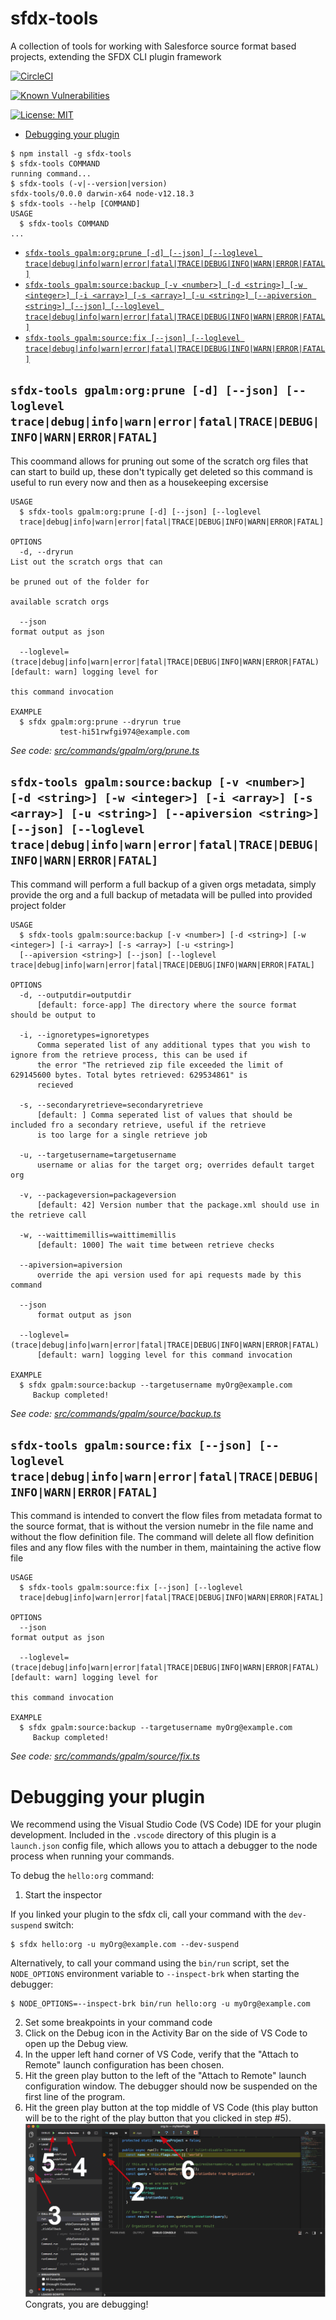 sfdx-tools
========

A collection of tools for working with Salesforce source format based projects, extending the SFDX CLI plugin framework

<!-- [![Version](https://img.shields.io/npm/v/sfdx-tools.svg)](https://npmjs.org/package/sfdx-tools) -->
[![CircleCI](https://circleci.com/gh/gavinhughpalmer/sfdx-tools/tree/master.svg?style=shield)](https://circleci.com/gh/gavinhughpalmer/sfdx-tools/tree/master)
<!-- [![Codecov](https://codecov.io/gh/gavinhughpalmer/sfdx-tools/branch/master/graph/badge.svg)](https://codecov.io/gh/gavinhughpalmer/sfdx-tools) -->
[![Known Vulnerabilities](https://snyk.io/test/github/gavinhughpalmer/sfdx-tools/badge.svg)](https://snyk.io/test/github/gavinhughpalmer/sfdx-tools)
<!-- [![Downloads/week](https://img.shields.io/npm/dw/sfdx-tools.svg)](https://npmjs.org/package/sfdx-tools) -->
[![License: MIT](https://img.shields.io/badge/License-MIT-yellow.svg)](https://opensource.org/licenses/MIT)

<!-- toc -->
* [Debugging your plugin](#debugging-your-plugin)
<!-- tocstop -->
<!-- install -->
<!-- usage -->
```sh-session
$ npm install -g sfdx-tools
$ sfdx-tools COMMAND
running command...
$ sfdx-tools (-v|--version|version)
sfdx-tools/0.0.0 darwin-x64 node-v12.18.3
$ sfdx-tools --help [COMMAND]
USAGE
  $ sfdx-tools COMMAND
...
```
<!-- usagestop -->
<!-- commands -->
* [`sfdx-tools gpalm:org:prune [-d] [--json] [--loglevel trace|debug|info|warn|error|fatal|TRACE|DEBUG|INFO|WARN|ERROR|FATAL]`](#sfdx-tools-gpalmorgprune--d---json---loglevel-tracedebuginfowarnerrorfataltracedebuginfowarnerrorfatal)
* [`sfdx-tools gpalm:source:backup [-v <number>] [-d <string>] [-w <integer>] [-i <array>] [-s <array>] [-u <string>] [--apiversion <string>] [--json] [--loglevel trace|debug|info|warn|error|fatal|TRACE|DEBUG|INFO|WARN|ERROR|FATAL]`](#sfdx-tools-gpalmsourcebackup--v-number--d-string--w-integer--i-array--s-array--u-string---apiversion-string---json---loglevel-tracedebuginfowarnerrorfataltracedebuginfowarnerrorfatal)
* [`sfdx-tools gpalm:source:fix [--json] [--loglevel trace|debug|info|warn|error|fatal|TRACE|DEBUG|INFO|WARN|ERROR|FATAL]`](#sfdx-tools-gpalmsourcefix---json---loglevel-tracedebuginfowarnerrorfataltracedebuginfowarnerrorfatal)

## `sfdx-tools gpalm:org:prune [-d] [--json] [--loglevel trace|debug|info|warn|error|fatal|TRACE|DEBUG|INFO|WARN|ERROR|FATAL]`

This coommand allows for pruning out some of the scratch org files that can start to build up, these don't typically get deleted so this command is useful to run every now and then as a housekeeping excersise

```
USAGE
  $ sfdx-tools gpalm:org:prune [-d] [--json] [--loglevel 
  trace|debug|info|warn|error|fatal|TRACE|DEBUG|INFO|WARN|ERROR|FATAL]

OPTIONS
  -d, --dryrun                                                                      List out the scratch orgs that can
                                                                                    be pruned out of the folder for
                                                                                    available scratch orgs

  --json                                                                            format output as json

  --loglevel=(trace|debug|info|warn|error|fatal|TRACE|DEBUG|INFO|WARN|ERROR|FATAL)  [default: warn] logging level for
                                                                                    this command invocation

EXAMPLE
  $ sfdx gpalm:org:prune --dryrun true
           test-hi51rwfgi974@example.com
```

_See code: [src/commands/gpalm/org/prune.ts](https://github.com/gavinhughpalmer/sfdx-tools/blob/v0.0.0/src/commands/gpalm/org/prune.ts)_

## `sfdx-tools gpalm:source:backup [-v <number>] [-d <string>] [-w <integer>] [-i <array>] [-s <array>] [-u <string>] [--apiversion <string>] [--json] [--loglevel trace|debug|info|warn|error|fatal|TRACE|DEBUG|INFO|WARN|ERROR|FATAL]`

This command will perform a full backup of a given orgs metadata, simply provide the org and a full backup of metadata will be pulled into provided project folder

```
USAGE
  $ sfdx-tools gpalm:source:backup [-v <number>] [-d <string>] [-w <integer>] [-i <array>] [-s <array>] [-u <string>] 
  [--apiversion <string>] [--json] [--loglevel trace|debug|info|warn|error|fatal|TRACE|DEBUG|INFO|WARN|ERROR|FATAL]

OPTIONS
  -d, --outputdir=outputdir
      [default: force-app] The directory where the source format should be output to

  -i, --ignoretypes=ignoretypes
      Comma seperated list of any additional types that you wish to ignore from the retrieve process, this can be used if 
      the error "The retrieved zip file exceeded the limit of 629145600 bytes. Total bytes retrieved: 629534861" is 
      recieved

  -s, --secondaryretrieve=secondaryretrieve
      [default: ] Comma seperated list of values that should be included fro a secondary retrieve, useful if the retrieve 
      is too large for a single retrieve job

  -u, --targetusername=targetusername
      username or alias for the target org; overrides default target org

  -v, --packageversion=packageversion
      [default: 42] Version number that the package.xml should use in the retrieve call

  -w, --waittimemillis=waittimemillis
      [default: 1000] The wait time between retrieve checks

  --apiversion=apiversion
      override the api version used for api requests made by this command

  --json
      format output as json

  --loglevel=(trace|debug|info|warn|error|fatal|TRACE|DEBUG|INFO|WARN|ERROR|FATAL)
      [default: warn] logging level for this command invocation

EXAMPLE
  $ sfdx gpalm:source:backup --targetusername myOrg@example.com
     Backup completed!
```

_See code: [src/commands/gpalm/source/backup.ts](https://github.com/gavinhughpalmer/sfdx-tools/blob/v0.0.0/src/commands/gpalm/source/backup.ts)_

## `sfdx-tools gpalm:source:fix [--json] [--loglevel trace|debug|info|warn|error|fatal|TRACE|DEBUG|INFO|WARN|ERROR|FATAL]`

This command is intended to convert the flow files from metadata format to the source format, that is without the version numebr in the file name and without the flow definition file. The command will delete all flow definition files and any flow files with the number in them, maintaining the active flow file

```
USAGE
  $ sfdx-tools gpalm:source:fix [--json] [--loglevel 
  trace|debug|info|warn|error|fatal|TRACE|DEBUG|INFO|WARN|ERROR|FATAL]

OPTIONS
  --json                                                                            format output as json

  --loglevel=(trace|debug|info|warn|error|fatal|TRACE|DEBUG|INFO|WARN|ERROR|FATAL)  [default: warn] logging level for
                                                                                    this command invocation

EXAMPLE
  $ sfdx gpalm:source:backup --targetusername myOrg@example.com
     Backup completed!
```

_See code: [src/commands/gpalm/source/fix.ts](https://github.com/gavinhughpalmer/sfdx-tools/blob/v0.0.0/src/commands/gpalm/source/fix.ts)_
<!-- commandsstop -->
<!-- debugging-your-plugin -->
# Debugging your plugin
We recommend using the Visual Studio Code (VS Code) IDE for your plugin development. Included in the `.vscode` directory of this plugin is a `launch.json` config file, which allows you to attach a debugger to the node process when running your commands.

To debug the `hello:org` command:
1. Start the inspector

If you linked your plugin to the sfdx cli, call your command with the `dev-suspend` switch:
```sh-session
$ sfdx hello:org -u myOrg@example.com --dev-suspend
```

Alternatively, to call your command using the `bin/run` script, set the `NODE_OPTIONS` environment variable to `--inspect-brk` when starting the debugger:
```sh-session
$ NODE_OPTIONS=--inspect-brk bin/run hello:org -u myOrg@example.com
```

2. Set some breakpoints in your command code
3. Click on the Debug icon in the Activity Bar on the side of VS Code to open up the Debug view.
4. In the upper left hand corner of VS Code, verify that the "Attach to Remote" launch configuration has been chosen.
5. Hit the green play button to the left of the "Attach to Remote" launch configuration window. The debugger should now be suspended on the first line of the program.
6. Hit the green play button at the top middle of VS Code (this play button will be to the right of the play button that you clicked in step #5).
<br><img src=".images/vscodeScreenshot.png" width="480" height="278"><br>
Congrats, you are debugging!
